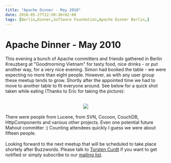 ```yaml
---
title: "Apache Dinner - May 2010"
date: 2010-05-27T22:50:36+02:00
tags: [Berlin,Dinner,Software Foundation,Apache Dinner Berlin,]
---
```


# Apache Dinner - May 2010


This evening a bunch of Apache committers and friends gathered in Berlin Kreuzberg at "Goodmorning Vietnam" for tasty 
food, nice drinks - or put another way, for a very nice evening. Simon had booked the table - we were expecting no more 
than eight people. However, as with any user group these meetup tends to grow. Shortly after the appointed time we had 
to move to another table to fit everyone around. See below for a quick shot taken while eating (Thanks to Eric for 
taking the picture):<br><center><br><img 
src="http://isabel-drost.de/Bilder/wordpress/dinner_may_2010.jpg"/><br></center><br>There were people from Lucene, from 
SVN, Cocoon, CouchDB, HttpComponents and various other projects. Even one potential future Mahout committer :) Counting 
attendees quickly I guess we were about fifteen people.<br><br>Looking forward to the next meetup that will be 
scheduled to take place shortely after Buzzwords. Please talk to <a href="http://vafer.org/blog/">Torsten Curdt</a> if 
you want to get notified or simply subscribe to our <a 
href="http://lists.isabel-drost.de/mailman/listinfo/apachedinner">mailing list</a>.
